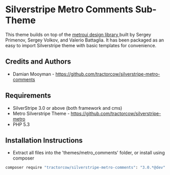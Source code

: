 # Silverstripe Metro Comments Sub-Theme

This theme builds on top of the [metroui design library ](http://metroui.org.ua) built by Sergey Primenov, Sergey Volkov,
and Valerio Battaglia. It has been packaged as an easy to import Silverstripe theme with basic templates for convenience.

## Credits and Authors

 * Damian Mooyman - <https://github.com/tractorcow/silverstripe-metro-comments>

## Requirements

 * SilverStripe 3.0 or above (both framework and cms)
 * Metro Silverstripe Theme - <https://github.com/tractorcow/silverstripe-metro>
 * PHP 5.3

## Installation Instructions

 * Extract all files into the 'themes/metro_comments' folder, or install using composer

```bash
composer require "tractorcow/silverstripe-metro-comments": "3.0.*@dev"
```
